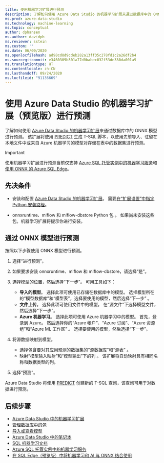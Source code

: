 ```yaml
---
title: 使用机器学习扩展进行预测
description: 了解如何使用 Azure Data Studio 的机器学习扩展来通过数据库中的 ONNX 模型进行预测。
ms.prod: azure-data-studio
ms.technology: machine-learning
ms.topic: conceptual
author: dphansen
ms.author: davidph
ms.reviewer: sstein
ms.custom: ''
ms.date: 06/09/2020
ms.openlocfilehash: ad98cd8d9cdeb282a13ff35c278fd1c2a26df2b4
ms.sourcegitcommit: e3460309b301a77d0babec032f53de330da001a9
ms.translationtype: HT
ms.contentlocale: zh-CN
ms.lasthandoff: 09/24/2020
ms.locfileid: "91136669"
---
```

# <a name="make-predictions-with-machine-learning-extension-for-azure-data-studio-preview"></a>使用 Azure Data Studio 的机器学习扩展（预览版）进行预测

了解如何使用 [Azure Data Studio 的机器学习扩展](machine-learning-extension.md)来通过数据库中的 ONNX 模型进行预测。 该扩展将使用 [PREDICT](../../t-sql/queries/predict-transact-sql.md) 生成 T-SQL 脚本，以使用先前导入、驻留在本地文件中或来自 Azure 机器学习的模型对存储在表中的数据集进行预测。

> [!IMPORTANT]
> 使用机器学习扩展进行预测当前仅支持 [Azure SQL 托管实例中的机器学习服务](/azure/azure-sql/managed-instance/machine-learning-services-overview)和[使用 ONNX 的 Azure SQL Edge](/azure/azure-sql-edge/onnx-overview)。

## <a name="prerequisites"></a>先决条件

- 安装和配置 [Azure Data Studio 的机器学习扩展](machine-learning-extension.md)。 需要[在“扩展设置”中指定 Python 安装路径](machine-learning-extension.md#settings)。

- onnxruntime、mlflow 和 mlflow-dbstore Python 包  。 如果尚未安装这些包，机器学习扩展将提示你进行安装。

## <a name="make-predictions-from-onnx-model"></a>通过 ONNX 模型进行预测

按照以下步骤使用 ONNX 模型进行预测。

1. 选择“进行预测”。

1. 如果要求安装 onnxruntime、mlflow 和 mlflow-dbstore，请选择“是”。

1. 选择模型的位置，然后选择“下一步”。 可用工具如下：
    - **导入的模型**。 选择此项可使用已存储在数据库中的模型。 选择模型所在的“模型数据库”和“模型表”，选择要使用的模型，然后选择“下一步”  。
    - **文件上传**。 选择此项可使用文件中的模型。 在“源文件”下选择模型文件，然后选择“下一步”。
    - **Azure 机器学习**。 选择此项可使用 Azure 机器学习中的模型。 首先，登录到 Azure。 然后选择你的“Azure 帐户”、“Azure 订阅”、“Azure 资源组”和“Azure ML 工作区”   。 选择要使用的模型，然后选择“下一步”。

1. 将源数据映射到模型。
    - 选择包含要对其应用预测的数据集的“源数据库”和“源表” 。
    - 映射“模型输入映射”和“模型输出”下的列 。 该扩展将自动映射具有相同名称和数据类型的列。

1. 选择“预测”。

Azure Data Studio 将使用 [PREDICT](../../t-sql/queries/predict-transact-sql.md) 创建新的 T-SQL 查询，该查询可用于对数据进行预测。

## <a name="next-steps"></a>后续步骤

- [Azure Data Studio 中的机器学习扩展](machine-learning-extension.md)
- [管理数据库中的包](machine-learning-extension-manage-packages.md)
- [导入或查看模型](machine-learning-extension-import-view-models.md)
- [Azure Data Studio 中的笔记本](../notebooks-guidance.md)
- [SQL 机器学习文档](../../machine-learning/index.yml)
- [Azure SQL 托管实例中的机器学习服务](/azure/azure-sql/managed-instance/machine-learning-services-overview)
- [在 SQL Edge（预览版）中将机器学习和 AI 与 ONNX 结合使用](/azure/azure-sql-edge/onnx-overview)
